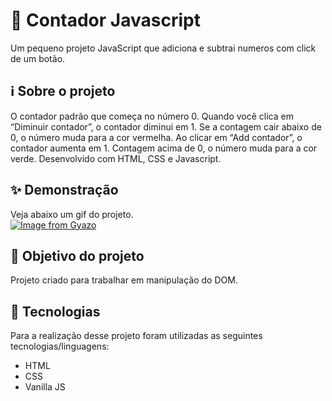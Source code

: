 # 🔢 Contador Javascript

Um pequeno projeto JavaScript que adiciona e subtrai numeros com click de um botão.

## ℹ Sobre o projeto 
O contador padrão que  começa no número 0.
Quando você clica em “Diminuir contador”, o contador diminui em 1. Se a contagem cair abaixo de 0, o número muda para a cor vermelha.
Ao clicar em “Add contador”, o contador aumenta em 1. Contagem  acima de 0, o número  muda para a cor verde. Desenvolvido com HTML, CSS e Javascript.

## ✨ Demonstração    
Veja abaixo um gif do projeto.</br>
[![Image from Gyazo](https://i.giphy.com/media/n48nn4xXGSlkkZTSyV/giphy.webp)](https://media.giphy.com/media/n48nn4xXGSlkkZTSyV/giphy.gif)

## 🎯 Objetivo do projeto
Projeto criado para trabalhar em manipulação do DOM.

## 🤖 Tecnologias 
Para a realização desse projeto foram utilizadas as seguintes tecnologias/linguagens: 
- HTML
- CSS
- Vanilla JS
